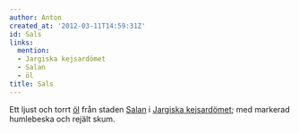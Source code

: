 ```yaml
---
author: Anton
created_at: '2012-03-11T14:59:31Z'
id: Sals
links:
  mention:
  - Jargiska kejsardömet
  - Salan
  - öl
title: Sals
---
```


Ett ljust och torrt [öl] från staden [Salan] i [Jargiska kejsardömet]; med markerad humlebeska och
rejält skum.

  [öl]: öl
  [Salan]: Salan
  [Jargiska kejsardömet]: Jargiska_kejsardömet
